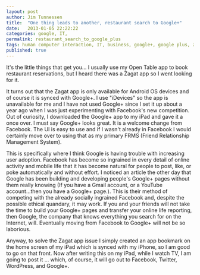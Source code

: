```yaml
---
layout: post
author: Jim Tunnessen
title:  "One thing leads to another, restaurant search to Google+"
date:   2013-01-05 22:22:22
categories: google, IT, 
permalink: restaurant_search_to_google_plus
tags: human computer interaction, IT, business, google+, google plus, zagat, facebook, apple
published: true
---
```


It's the little things that get you... I usually use my Open Table app to book restaurant reservations, but I heard there was a Zagat app so I went looking for it.

It turns out that the Zagat app is only available for Android OS devices and of course it is synced with Google+. I use "iDevices" so the app is unavailable for me and I have not used Google+ since I set it up about a year ago when I was just experimenting with Facebook's new competition. Out of curiosity, I downloaded the Google+ app to my iPad and gave it a once over. I must say Google+ looks great. It is a welcome change from Facebook. The UI is easy to use and if I wasn't already in Facebook I would certainly move over to using that as my primary FRMS (Friend Relationship Management System).

This is specifically where I think Google is having trouble with increasing user adoption. Facebook has become so ingrained in every detail of online activity and mobile life that it has become natural for people to post, like, or poke automatically and without effort. I noticed an article the other day that Google has been building and developing people's Google+ pages without them really knowing (If you have a Gmail account, or a YouTube account...then you have a Google+ page.). This is their method of competing with the already socially ingrained Facebook and, despite the possible ethical quandary, it may work. If you and your friends will not take the time to build your Google+ pages and transfer your online life reporting, then Google, the company that knows everything you search for on the Internet, will. Eventually moving from Facebook to Google+ will not be so laborious.

Anyway, to solve the Zagat app issue I simply created an app bookmark on the home screen of my iPad which is synced with my iPhone, so I am good to go on that front. Now after writing this on my iPad, while I watch TV, I am going to post it ... which, of course, it will go out to Facebook, Twitter, WordPress, and Google+.